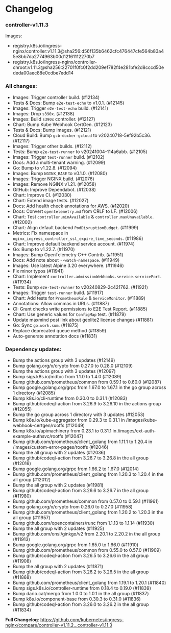 # Changelog

### controller-v1.11.3

Images:

* registry.k8s.io/ingress-nginx/controller:v1.11.3@sha256:d56f135b6462cfc476447cfe564b83a45e8bb7da2774963b00d12161112270b7
* registry.k8s.io/ingress-nginx/controller-chroot:v1.11.3@sha256:22701f0fc0f2dd209ef782f4e281bfe2d8cccd50ededa00aec88e0cdbe7edd14

### All changes:

* Images: Trigger controller build. (#12134)
* Tests & Docs: Bump `e2e-test-echo` to v1.0.1. (#12145)
* Images: Trigger `e2e-test-echo` build. (#12141)
* Images: Drop `s390x`. (#12138)
* Images: Build `s390x` controller. (#12127)
* Chart: Bump Kube Webhook CertGen. (#12123)
* Tests & Docs: Bump images. (#12121)
* Cloud Build: Bump `gcb-docker-gcloud` to v20240718-5ef92b5c36. (#12117)
* Images: Trigger other builds. (#12112)
* Tests: Bump `e2e-test-runner` to v20241004-114a6abb. (#12105)
* Images: Trigger `test-runner` build. (#12102)
* Docs: Add a multi-tenant warning. (#12099)
* Go: Bump to v1.22.8. (#12094)
* Images: Bump `NGINX_BASE` to v0.1.0. (#12080)
* Images: Trigger NGINX build. (#12076)
* Images: Remove NGINX v1.21. (#12058)
* GitHub: Improve Dependabot. (#12038)
* Chart: Improve CI. (#12030)
* Chart: Extend image tests. (#12027)
* Docs: Add health check annotations for AWS. (#12020)
* Docs: Convert `opentelemetry.md` from CRLF to LF. (#12006)
* Chart: Test `controller.minAvailable` & `controller.maxUnavailable`. (#12002)
* Chart: Align default backend `PodDisruptionBudget`. (#11999)
* Metrics: Fix namespace in `nginx_ingress_controller_ssl_expire_time_seconds`. (#11986)
* Chart: Improve default backend service account. (#11974)
* Go: Bump to v1.22.7. (#11970)
* Images: Bump OpenTelemetry C++ Contrib. (#11951)
* Docs: Add note about `--watch-namespace`. (#11949)
* Images: Use latest Alpine 3.20 everywhere. (#11946)
* Fix minor typos (#11941)
* Chart: Implement `controller.admissionWebhooks.service.servicePort`. (#11934)
* Tests: Bump `e2e-test-runner` to v20240829-2c421762. (#11921)
* Images: Trigger `test-runner` build. (#11917)
* Chart: Add tests for `PrometheusRule` & `ServiceMonitor`. (#11889)
* Annotations: Allow commas in URLs. (#11887)
* CI: Grant checks write permissions to E2E Test Report. (#11885)
* Chart: Use generic values for `ConfigMap` test. (#11879)
* Update maxmind post link about geolite2 license changes (#11881)
* Go: Sync `go.work.sum`. (#11875)
* Replace deprecated queue method (#11859)
* Auto-generate annotation docs (#11831)

### Dependency updates:

* Bump the actions group with 3 updates (#12149)
* Bump golang.org/x/crypto from 0.27.0 to 0.28.0 (#12109)
* Bump the actions group with 3 updates (#12097)
* Bump sigs.k8s.io/mdtoc from 1.1.0 to 1.4.0 (#12089)
* Bump github.com/prometheus/common from 0.59.1 to 0.60.0 (#12087)
* Bump google.golang.org/grpc from 1.67.0 to 1.67.1 in the go group across 1 directory (#12085)
* Bump k8s.io/cli-runtime from 0.30.0 to 0.31.1 (#12083)
* Bump github/codeql-action from 3.26.9 to 3.26.10 in the actions group (#12055)
* Bump the go group across 1 directory with 3 updates (#12053)
* Bump k8s.io/kube-aggregator from 0.29.3 to 0.31.1 in /images/kube-webhook-certgen/rootfs (#12049)
* Bump k8s.io/apimachinery from 0.23.1 to 0.31.1 in /images/ext-auth-example-authsvc/rootfs (#12047)
* Bump github.com/prometheus/client_golang from 1.11.1 to 1.20.4 in /images/custom-error-pages/rootfs (#12046)
* Bump the all group with 2 updates (#12036)
* Bump github/codeql-action from 3.26.7 to 3.26.8 in the all group (#12016)
* Bump google.golang.org/grpc from 1.66.2 to 1.67.0 (#12014)
* Bump github.com/prometheus/client_golang from 1.20.3 to 1.20.4 in the all group (#12012)
* Bump the all group with 2 updates (#11981)
* Bump github/codeql-action from 3.26.6 to 3.26.7 in the all group (#11980)
* Bump github.com/prometheus/common from 0.57.0 to 0.59.1 (#11961)
* Bump golang.org/x/crypto from 0.26.0 to 0.27.0 (#11958)
* Bump github.com/prometheus/client_golang from 1.20.2 to 1.20.3 in the all group (#11957)
* Bump github.com/opencontainers/runc from 1.1.13 to 1.1.14 (#11930)
* Bump the all group with 2 updates (#11925)
* Bump github.com/onsi/ginkgo/v2 from 2.20.1 to 2.20.2 in the all group (#11913)
* Bump google.golang.org/grpc from 1.65.0 to 1.66.0 (#11910)
* Bump github.com/prometheus/common from 0.55.0 to 0.57.0 (#11909)
* Bump github/codeql-action from 3.26.5 to 3.26.6 in the all group (#11908)
* Bump the all group with 2 updates (#11871)
* Bump github/codeql-action from 3.26.2 to 3.26.5 in the all group (#11868)
* Bump github.com/prometheus/client_golang from 1.19.1 to 1.20.1 (#11840)
* Bump sigs.k8s.io/controller-runtime from 0.18.4 to 0.19.0 (#11839)
* Bump dario.cat/mergo from 1.0.0 to 1.0.1 in the all group (#11837)
* Bump k8s.io/component-base from 0.30.3 to 0.31.0 (#11836)
* Bump github/codeql-action from 3.26.0 to 3.26.2 in the all group (#11834)

**Full Changelog**: https://github.com/kubernetes/ingress-nginx/compare/controller-v1.11.2...controller-v1.11.3
